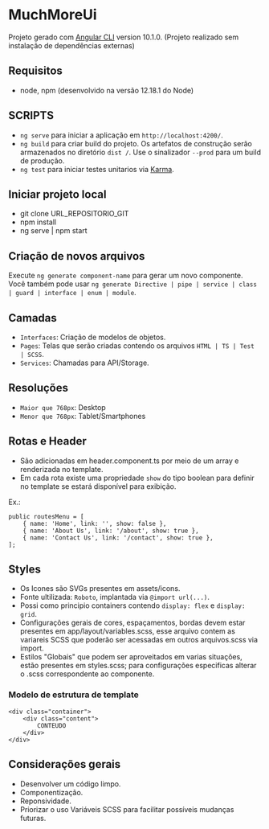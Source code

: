 
# MuchMoreUi
Projeto gerado com [Angular CLI](https://github.com/angular/angular-cli) version 10.1.0.
(Projeto realizado sem instalação de dependências externas)

## Requisitos
* node, npm (desenvolvido na versão 12.18.1 do Node) 

## SCRIPTS
- `ng serve` para iniciar a aplicação em `http://localhost:4200/`.
- `ng build` para criar build do projeto. Os artefatos de construção serão armazenados no diretório `dist /`. Use o sinalizador `--prod` para um build de produção.
- `ng test` para iniciar testes unitarios via [Karma](https://karma-runner.github.io).

## Iniciar projeto local
- git clone URL_REPOSITORIO_GIT
- npm install
- ng serve | npm start

## Criação de novos arquivos
Execute `ng generate component-name` para gerar um novo componente. Você também pode usar `ng generate Directive | pipe | service | class | guard | interface | enum | module`.

## Camadas
- `Interfaces`: Criação de modelos de objetos.
- `Pages`: Telas que serão criadas contendo os arquivos `HTML | TS | Test | SCSS`.
- `Services`: Chamadas para API/Storage.

## Resoluções
- `Maior que 768px`: Desktop
- `Menor que 768px`: Tablet/Smartphones


## Rotas e Header
- São adicionadas em header.component.ts por meio de um array e renderizada no template.
- Em cada rota existe uma propriedade `show` do tipo boolean para definir no template se estará disponível para exibição.

Ex.:

    public routesMenu = [
        { name: 'Home', link: '', show: false },
        { name: 'About Us', link: '/about', show: true },
        { name: 'Contact Us', link: '/contact', show: true },
    ];

## Styles
- Os Icones são SVGs presentes em assets/icons.
- Fonte ultilizada: `Roboto`, implantada via `@import url(...)`.
- Possi como principio containers contendo `display: flex` e `display: grid`.
- Configurações gerais de cores, espaçamentos, bordas devem estar presentes em app/layout/variables.scss,
  esse arquivo contem as variareis SCSS que poderão ser acessadas em outros arquivos.scss via import.
- Estilos "Globais" que podem ser aproveitados em varias situações, estão presentes em styles.scss;
  para configurações especificas alterar o .scss correspondente ao componente.

### Modelo de estrutura de template 

    <div class="container"> 
        <div class="content">
            CONTEUDO
        </div>
    </div>


## Considerações gerais
- Desenvolver um código limpo.
- Componentização.
- Reponsividade.
- Priorizar o uso Variáveis SCSS para facilitar possíveis mudanças futuras.